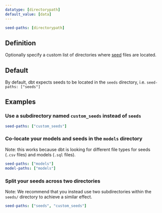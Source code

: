 ```yaml
---
datatype: [directorypath]
default_value: [data]
---
```


<File name='dbt_project.yml'>

```yml
seed-paths: [directorypath]
```

</File>

## Definition
Optionally specify a custom list of directories where [seed](/docs/build/seeds) files are located.

## Default

By default, dbt expects seeds to be located in the `seeds` directory, i.e. `seed-paths: ["seeds"]`

## Examples
### Use a subdirectory named `custom_seeds` instead of `seeds`

<File name='dbt_project.yml'>

```yml
seed-paths: ["custom_seeds"]
```

</File>

### Co-locate your models and seeds in the `models` directory
Note: this works because dbt is looking for different file types for seeds (`.csv` files) and models (`.sql` files).

<File name='dbt_project.yml'>

```yml
seed-paths: ["models"]
model-paths: ["models"]
```

</File>

### Split your seeds across two directories
Note: We recommend that you instead use two subdirectories within the `seeds/` directory to achieve a similar effect.

<File name='dbt_project.yml'>

```yml
seed-paths: ["seeds", "custom_seeds"]
```

</File>
